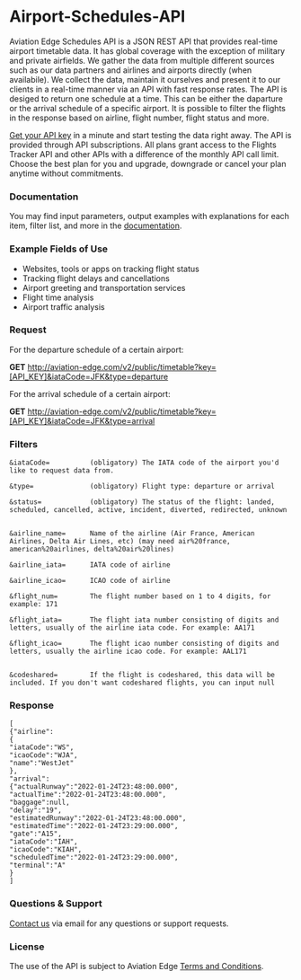 # Airport-Schedules-API
Aviation Edge Schedules API is a JSON REST API that provides real-time airport timetable data. It has global coverage with the exception of military and private airfields. We gather the data from multiple different sources such as our data partners and airlines and airports directly (when availabile). We collect the data, maintain it ourselves and present it to our clients in a real-time manner via an API with fast response rates.
The API is desiged to return one schedule at a time. This can be either the daparture or the arrival schedule of a specific airport. It is possible to filter the flights in the response based on airline, flight number, flight status and more.

[Get your API key](https://aviation-edge.com/premium-api/) in a minute and start testing the data right away. The API is provided through API subscriptions. All plans grant access to the Flights Tracker API and other APIs with a difference of the monthly API call limit. Choose the best plan for you and upgrade, downgrade or cancel your plan anytime without  commitments.

### Documentation
You may find input parameters, output examples with explanations for each item, filter list, and more in the [documentation](https://aviation-edge.com/developers/).

### Example Fields of Use
- Websites, tools or apps on tracking flight status
- Tracking flight delays and cancellations
- Airport greeting and transportation services
- Flight time analysis
- Airport traffic analysis

### Request
For the departure schedule of a certain airport:

**GET** http://aviation-edge.com/v2/public/timetable?key=[API_KEY]&iataCode=JFK&type=departure

For the arrival schedule of a certain airport:

**GET** http://aviation-edge.com/v2/public/timetable?key=[API_KEY]&iataCode=JFK&type=arrival

### Filters
```
&iataCode=          (obligatory) The IATA code of the airport you'd like to request data from.

&type=              (obligatory) Flight type: departure or arrival

&status=            (obligatory) The status of the flight: landed, scheduled, cancelled, active, incident, diverted, redirected, unknown


&airline_name=      Name of the airline (Air France, American Airlines, Delta Air Lines, etc) (may need air%20france, american%20airlines, delta%20air%20lines)

&airline_iata=      IATA code of airline

&airline_icao=      ICAO code of airline 

&flight_num=        The flight number based on 1 to 4 digits, for example: 171

&flight_iata=       The flight iata number consisting of digits and letters, usually of the airline iata code. For example: AA171

&flight_icao=       The flight icao number consisting of digits and letters, usually the airline icao code. For example: AAL171


&codeshared=        If the flight is codeshared, this data will be included. If you don't want codeshared flights, you can input null
```

### Response
```
[
{"airline":
{
"iataCode":"WS",
"icaoCode":"WJA",
"name":"WestJet"
},
"arrival":
{"actualRunway":"2022-01-24T23:48:00.000",
"actualTime":"2022-01-24T23:48:00.000",
"baggage":null,
"delay":"19",
"estimatedRunway":"2022-01-24T23:48:00.000",
"estimatedTime":"2022-01-24T23:29:00.000",
"gate":"A15",
"iataCode":"IAH",
"icaoCode":"KIAH",
"scheduledTime":"2022-01-24T23:29:00.000",
"terminal":"A"
}
]
```

### Questions & Support
[Contact us](https://aviation-edge.com/contact/) via email for any questions or support requests.

### License
The use of the API is subject to Aviation Edge [Terms and Conditions](https://aviation-edge.com/api-terms-of-service/).


